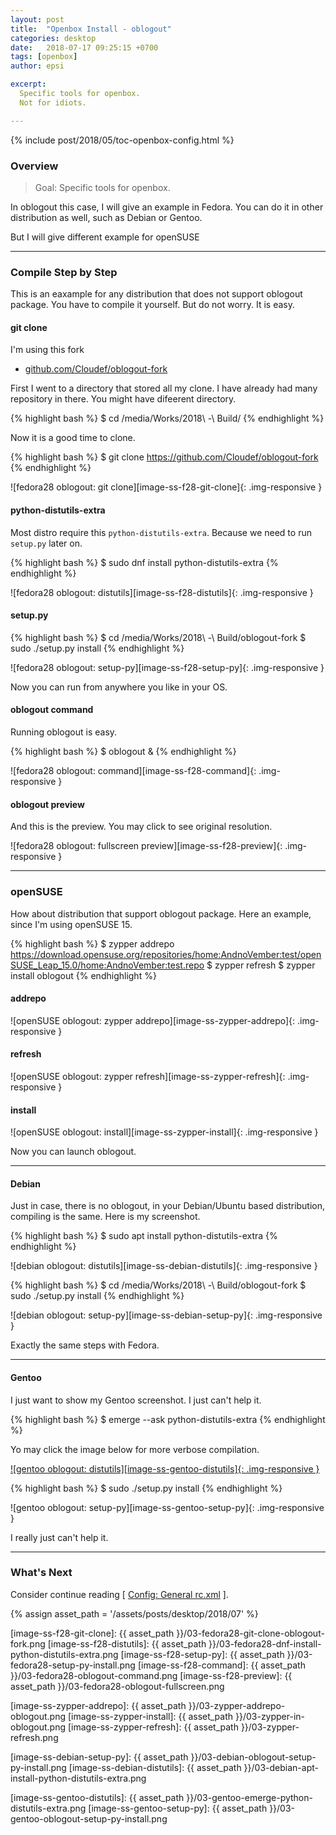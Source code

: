 ```yaml
---
layout: post
title:  "Openbox Install - oblogout"
categories: desktop
date:   2018-07-17 09:25:15 +0700
tags: [openbox]
author: epsi

excerpt:
  Specific tools for openbox.
  Not for idiots.

---
```


{% include post/2018/05/toc-openbox-config.html %}

### Overview

> Goal: Specific tools for openbox.

In oblogout this case, I will give an example in Fedora.
You can do it in other distribution as well, such as Debian or Gentoo.

But I will give different example for openSUSE

-- -- --

### Compile Step by Step

This is an eaxample for any distribution that does not support oblogout package.
You have to compile it yourself. But do not worry. It is easy.

#### git clone

I'm using this fork

*	[github.com/Cloudef/oblogout-fork](https://github.com/Cloudef/oblogout-fork)

First I went to a directory that stored all my clone.
I have already had many repository in there.
You might have difeerent directory.

{% highlight bash %}
$  cd /media/Works/2018\ -\ Build/
{% endhighlight %}

Now it is a good time to clone.

{% highlight bash %}
$ git clone https://github.com/Cloudef/oblogout-fork
{% endhighlight %}

![fedora28 oblogout: git clone][image-ss-f28-git-clone]{: .img-responsive }

#### python-distutils-extra

Most distro require this <code>python-distutils-extra</code>.
Because we need to run <code>setup.py</code> later on.

{% highlight bash %}
$ sudo dnf install python-distutils-extra
{% endhighlight %}

![fedora28 oblogout: distutils][image-ss-f28-distutils]{: .img-responsive }

#### setup.py

{% highlight bash %}
$ cd /media/Works/2018\ -\ Build/oblogout-fork
$ sudo ./setup.py install
{% endhighlight %}

![fedora28 oblogout: setup-py][image-ss-f28-setup-py]{: .img-responsive }

Now you can run from anywhere you like in your OS.

#### oblogout command

Running oblogout is easy.

{% highlight bash %}
$ oblogout &
{% endhighlight %}

![fedora28 oblogout: command][image-ss-f28-command]{: .img-responsive }

#### oblogout preview

And this is the preview.
You may click to see original resolution.

![fedora28 oblogout: fullscreen preview][image-ss-f28-preview]{: .img-responsive }

-- -- --

### openSUSE

How about distribution that support oblogout package.
Here an example, since I'm using openSUSE 15.

{% highlight bash %}
$ zypper addrepo https://download.opensuse.org/repositories/home:AndnoVember:test/openSUSE_Leap_15.0/home:AndnoVember:test.repo
$ zypper refresh
$ zypper install oblogout
{% endhighlight %}

#### addrepo

![openSUSE oblogout: zypper addrepo][image-ss-zypper-addrepo]{: .img-responsive }

#### refresh

![openSUSE oblogout: zypper refresh][image-ss-zypper-refresh]{: .img-responsive }

#### install

![openSUSE oblogout: install][image-ss-zypper-install]{: .img-responsive }

Now you can launch oblogout.

-- -- --

#### Debian

Just in case, there is no oblogout,
in your Debian/Ubuntu based distribution, 
compiling is the same.
Here is my screenshot.

{% highlight bash %}
$ sudo apt install python-distutils-extra
{% endhighlight %}

![debian oblogout: distutils][image-ss-debian-distutils]{: .img-responsive }

{% highlight bash %}
$ cd /media/Works/2018\ -\ Build/oblogout-fork
$ sudo ./setup.py install
{% endhighlight %}

![debian oblogout: setup-py][image-ss-debian-setup-py]{: .img-responsive }

Exactly the same steps with Fedora.

-- -- --

#### Gentoo

I just want to show my Gentoo screenshot.
I just can't help it.

{% highlight bash %}
$ emerge --ask python-distutils-extra
{% endhighlight %}

Yo may click the image below for more verbose compilation.

[![gentoo oblogout: distutils][image-ss-gentoo-distutils]{: .img-responsive }][photo-ss-gentoo-emerge]

{% highlight bash %}
$ sudo ./setup.py install
{% endhighlight %}

![gentoo oblogout: setup-py][image-ss-gentoo-setup-py]{: .img-responsive }

I really just can't help it.

-- -- --

### What's Next

Consider continue reading [ [Config: General rc.xml][local-part-config] ].

[//]: <> ( -- -- -- links below -- -- -- )
{% assign asset_path = '/assets/posts/desktop/2018/07' %}

[local-part-config]:  /desktop/2018/05/03/openbox-config.html

[photo-ss-gentoo-emerge]:    https://photos.google.com/share/AF1QipMCFikwVY_d7DR9OMOmp-t4qwKDgluWO9lU6qK01_y9IUYA7eorvCdHkmRrRxnatA/photo/AF1QipNIJ3emTGQYMi-LpdndCLAsgOxbAbG6jyCEhjkT?key=U2l0bFJCRFZuY00xOUlCeUhiRGVEOTJESVo5MmFR

[image-ss-f28-git-clone]:    {{ asset_path }}/03-fedora28-git-clone-oblogout-fork.png
[image-ss-f28-distutils]:    {{ asset_path }}/03-fedora28-dnf-install-python-distutils-extra.png
[image-ss-f28-setup-py]:     {{ asset_path }}/03-fedora28-setup-py-install.png
[image-ss-f28-command]:      {{ asset_path }}/03-fedora28-oblogout-command.png
[image-ss-f28-preview]:      {{ asset_path }}/03-fedora28-oblogout-fullscreen.png

[image-ss-zypper-addrepo]:   {{ asset_path }}/03-zypper-addrepo-oblogout.png
[image-ss-zypper-install]:   {{ asset_path }}/03-zypper-in-oblogout.png
[image-ss-zypper-refresh]:   {{ asset_path }}/03-zypper-refresh.png

[image-ss-debian-setup-py]:  {{ asset_path }}/03-debian-oblogout-setup-py-install.png
[image-ss-debian-distutils]: {{ asset_path }}/03-debian-apt-install-python-distutils-extra.png

[image-ss-gentoo-distutils]: {{ asset_path }}/03-gentoo-emerge-python-distutils-extra.png
[image-ss-gentoo-setup-py]:  {{ asset_path }}/03-gentoo-oblogout-setup-py-install.png

